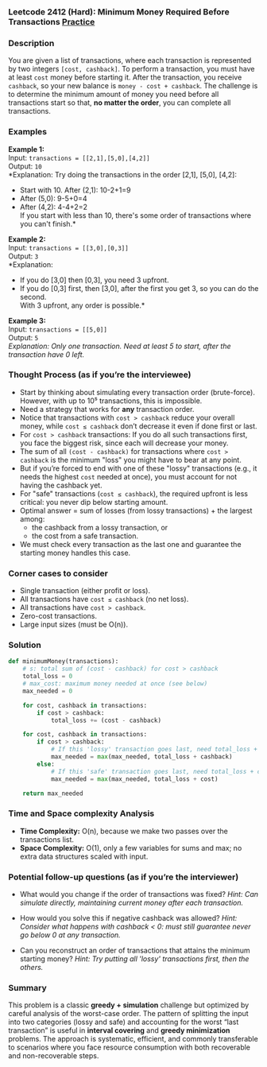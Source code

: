 ### Leetcode 2412 (Hard): Minimum Money Required Before Transactions [Practice](https://leetcode.com/problems/minimum-money-required-before-transactions)

### Description  
You are given a list of transactions, where each transaction is represented by two integers `[cost, cashback]`. To perform a transaction, you must have at least `cost` money before starting it. After the transaction, you receive `cashback`, so your new balance is `money - cost + cashback`. The challenge is to determine the minimum amount of money you need before all transactions start so that, **no matter the order**, you can complete all transactions.

### Examples  

**Example 1:**  
Input: `transactions = [[2,1],[5,0],[4,2]]`  
Output: `10`  
*Explanation: Try doing the transactions in the order [2,1], [5,0], [4,2]:  
- Start with 10. After (2,1): 10-2+1=9  
- After (5,0): 9-5+0=4  
- After (4,2): 4-4+2=2  
If you start with less than 10, there's some order of transactions where you can't finish.*

**Example 2:**  
Input: `transactions = [[3,0],[0,3]]`  
Output: `3`  
*Explanation:  
- If you do [3,0] then [0,3], you need 3 upfront.  
- If you do [0,3] first, then [3,0], after the first you get 3, so you can do the second.  
With 3 upfront, any order is possible.*

**Example 3:**  
Input: `transactions = [[5,0]]`  
Output: `5`  
*Explanation: Only one transaction. Need at least 5 to start, after the transaction have 0 left.*

### Thought Process (as if you’re the interviewee)  
- Start by thinking about simulating every transaction order (brute-force). However, with up to 10⁵ transactions, this is impossible.
- Need a strategy that works for **any** transaction order.
- Notice that transactions with `cost > cashback` reduce your overall money, while `cost ≤ cashback` don’t decrease it even if done first or last.
- For `cost > cashback` transactions: If you do all such transactions first, you face the biggest risk, since each will decrease your money.
- The sum of all `(cost - cashback)` for transactions where `cost > cashback` is the minimum "loss" you might have to bear at any point.
- But if you’re forced to end with one of these "lossy" transactions (e.g., it needs the highest `cost` needed at once), you must account for not having the cashback yet.
- For "safe" transactions (`cost ≤ cashback`), the required upfront is less critical: you never dip below starting amount.
- Optimal answer = sum of losses (from lossy transactions) + the largest among:
    - the cashback from a lossy transaction, or
    - the cost from a safe transaction.
- We must check every transaction as the last one and guarantee the starting money handles this case.

### Corner cases to consider  
- Single transaction (either profit or loss).
- All transactions have `cost ≤ cashback` (no net loss).
- All transactions have `cost > cashback`.
- Zero-cost transactions.
- Large input sizes (must be O(n)).

### Solution

```python
def minimumMoney(transactions):
    # s: total sum of (cost - cashback) for cost > cashback 
    total_loss = 0
    # max_cost: maximum money needed at once (see below)
    max_needed = 0

    for cost, cashback in transactions:
        if cost > cashback:
            total_loss += (cost - cashback)

    for cost, cashback in transactions:
        if cost > cashback:
            # If this 'lossy' transaction goes last, need total_loss + cashback
            max_needed = max(max_needed, total_loss + cashback)
        else:
            # If this 'safe' transaction goes last, need total_loss + cost
            max_needed = max(max_needed, total_loss + cost)

    return max_needed
```

### Time and Space complexity Analysis  

- **Time Complexity:** O(n), because we make two passes over the transactions list.
- **Space Complexity:** O(1), only a few variables for sums and max; no extra data structures scaled with input.

### Potential follow-up questions (as if you’re the interviewer)  

- What would you change if the order of transactions was fixed?
  *Hint: Can simulate directly, maintaining current money after each transaction.*

- How would you solve this if negative cashback was allowed?
  *Hint: Consider what happens with cashback < 0: must still guarantee never go below 0 at any transaction.*

- Can you reconstruct an order of transactions that attains the minimum starting money?
  *Hint: Try putting all 'lossy' transactions first, then the others.*

### Summary
This problem is a classic **greedy + simulation** challenge but optimized by careful analysis of the worst-case order. The pattern of splitting the input into two categories (lossy and safe) and accounting for the worst “last transaction” is useful in **interval covering** and **greedy minimization** problems. The approach is systematic, efficient, and commonly transferable to scenarios where you face resource consumption with both recoverable and non-recoverable steps.